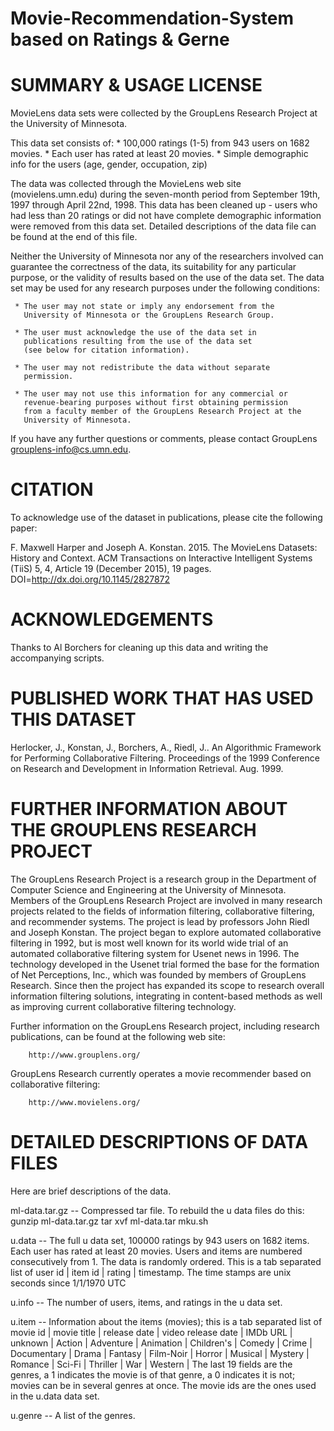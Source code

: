 # Movie-Recommendation-System based on Ratings & Gerne

SUMMARY & USAGE LICENSE
=============================================

MovieLens data sets were collected by the GroupLens Research Project
at the University of Minnesota.
 
This data set consists of:
	* 100,000 ratings (1-5) from 943 users on 1682 movies. 
	* Each user has rated at least 20 movies. 
        * Simple demographic info for the users (age, gender, occupation, zip)

The data was collected through the MovieLens web site
(movielens.umn.edu) during the seven-month period from September 19th, 
1997 through April 22nd, 1998. This data has been cleaned up - users
who had less than 20 ratings or did not have complete demographic
information were removed from this data set. Detailed descriptions of
the data file can be found at the end of this file.

Neither the University of Minnesota nor any of the researchers
involved can guarantee the correctness of the data, its suitability
for any particular purpose, or the validity of results based on the
use of the data set.  The data set may be used for any research
purposes under the following conditions:

     * The user may not state or imply any endorsement from the
       University of Minnesota or the GroupLens Research Group.

     * The user must acknowledge the use of the data set in
       publications resulting from the use of the data set
       (see below for citation information).

     * The user may not redistribute the data without separate
       permission.

     * The user may not use this information for any commercial or
       revenue-bearing purposes without first obtaining permission
       from a faculty member of the GroupLens Research Project at the
       University of Minnesota.

If you have any further questions or comments, please contact GroupLens
<grouplens-info@cs.umn.edu>. 

CITATION
==============================================

To acknowledge use of the dataset in publications, please cite the 
following paper:

F. Maxwell Harper and Joseph A. Konstan. 2015. The MovieLens Datasets:
History and Context. ACM Transactions on Interactive Intelligent
Systems (TiiS) 5, 4, Article 19 (December 2015), 19 pages.
DOI=http://dx.doi.org/10.1145/2827872


ACKNOWLEDGEMENTS
==============================================

Thanks to Al Borchers for cleaning up this data and writing the
accompanying scripts.

PUBLISHED WORK THAT HAS USED THIS DATASET
==============================================

Herlocker, J., Konstan, J., Borchers, A., Riedl, J.. An Algorithmic
Framework for Performing Collaborative Filtering. Proceedings of the
1999 Conference on Research and Development in Information
Retrieval. Aug. 1999.

FURTHER INFORMATION ABOUT THE GROUPLENS RESEARCH PROJECT
==============================================

The GroupLens Research Project is a research group in the Department
of Computer Science and Engineering at the University of Minnesota.
Members of the GroupLens Research Project are involved in many
research projects related to the fields of information filtering,
collaborative filtering, and recommender systems. The project is lead
by professors John Riedl and Joseph Konstan. The project began to
explore automated collaborative filtering in 1992, but is most well
known for its world wide trial of an automated collaborative filtering
system for Usenet news in 1996.  The technology developed in the
Usenet trial formed the base for the formation of Net Perceptions,
Inc., which was founded by members of GroupLens Research. Since then
the project has expanded its scope to research overall information
filtering solutions, integrating in content-based methods as well as
improving current collaborative filtering technology.

Further information on the GroupLens Research project, including
research publications, can be found at the following web site:
        
        http://www.grouplens.org/

GroupLens Research currently operates a movie recommender based on
collaborative filtering:

        http://www.movielens.org/

DETAILED DESCRIPTIONS OF DATA FILES
==============================================

Here are brief descriptions of the data.

ml-data.tar.gz   -- Compressed tar file.  To rebuild the u data files do this:
                gunzip ml-data.tar.gz
                tar xvf ml-data.tar
                mku.sh

u.data     -- The full u data set, 100000 ratings by 943 users on 1682 items.
              Each user has rated at least 20 movies.  Users and items are
              numbered consecutively from 1.  The data is randomly
              ordered. This is a tab separated list of 
	         user id | item id | rating | timestamp. 
              The time stamps are unix seconds since 1/1/1970 UTC   

u.info     -- The number of users, items, and ratings in the u data set.

u.item     -- Information about the items (movies); this is a tab separated
              list of
              movie id | movie title | release date | video release date |
              IMDb URL | unknown | Action | Adventure | Animation |
              Children's | Comedy | Crime | Documentary | Drama | Fantasy |
              Film-Noir | Horror | Musical | Mystery | Romance | Sci-Fi |
              Thriller | War | Western |
              The last 19 fields are the genres, a 1 indicates the movie
              is of that genre, a 0 indicates it is not; movies can be in
              several genres at once.
              The movie ids are the ones used in the u.data data set.

u.genre    -- A list of the genres.
